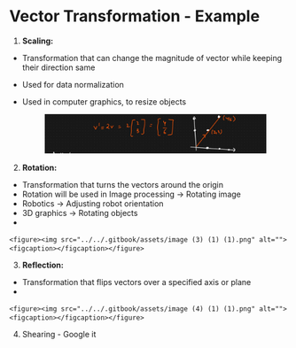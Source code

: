 # Vector Transformation - Example

1. **Scaling:**

* Transformation that can change the magnitude of vector while keeping their direction same
* Used for data normalization
*   Used in computer graphics, to resize objects

    <figure><img src="../../.gitbook/assets/image (2) (1) (1).png" alt=""><figcaption></figcaption></figure>

2. **Rotation:**

* Transformation that turns the vectors around the origin
* Rotation will be used in Image processing -> Rotating image
* Robotics -> Adjusting robot orientation
* 3D graphics -> Rotating objects
*

    <figure><img src="../../.gitbook/assets/image (3) (1) (1).png" alt=""><figcaption></figcaption></figure>

3. **Reflection:**

* Transformation that flips vectors over a specified axis or plane
*

    <figure><img src="../../.gitbook/assets/image (4) (1) (1).png" alt=""><figcaption></figcaption></figure>

4. Shearing - Google it
